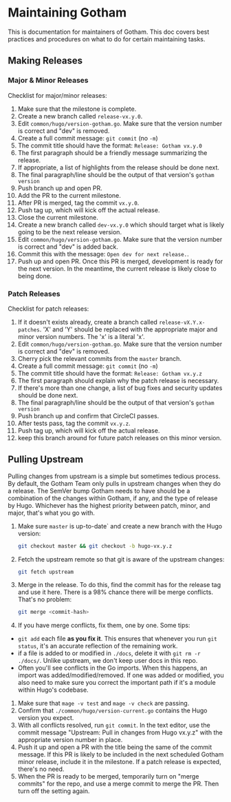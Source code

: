 # Maintaining Gotham

This is documentation for maintainers of Gotham.
This doc covers best practices and procedures on what to do for certain maintaining tasks.


## Making Releases

### Major & Minor Releases

Checklist for major/minor releases:

1. Make sure that the milestone is complete.
1. Create a new branch called `release-vx.y.0`.
1. Edit `common/hugo/version-gotham.go`. Make sure that the version number is correct and "dev" is removed.
1. Create a full commit message: `git commit` (no `-m`)
1. The commit title should have the format: `Release: Gotham vx.y.0`
1. The first paragraph should be a friendly message summarizing the release.
1. If appropriate, a list of highlights from the release should be done next.
1. The final paragraph/line should be the output of that version's `gotham version`
1. Push branch up and open PR.
1. Add the PR to the current milestone.
1. After PR is merged, tag the commit `vx.y.0`.
1. Push tag up, which will kick off the actual release.
1. Close the current milestone.
1. Create a new branch called `dev-vx.y.0` which should target what is likely going to be the next release version.
1. Edit `common/hugo/version-gotham.go`. Make sure that the version number is correct and "dev" is added back.
1. Commit this with the message: `Open dev for next release.`.
1. Push up and open PR. Once this PR is merged, development is ready for the next version. In the meantime, the current release is likely close to being done.

### Patch Releases

Checklist for patch releases:

1. If it doesn't exists already, create a branch called `release-vX.Y.x-patches`. 'X' and 'Y' should be replaced with the appropriate major and minor version numbers. The 'x' is a literal 'x'.
1. Edit `common/hugo/version-gotham.go`. Make sure that the version number is correct and "dev" is removed.
1. Cherry pick the relevant commits from the `master` branch.
1. Create a full commit message: `git commit` (no `-m`)
1. The commit title should have the format: `Release: Gotham vx.y.z`
1. The first paragraph should explain why the patch release is necessary.
1. If there's more than one change, a list of bug fixes and security updates should be done next.
1. The final paragraph/line should be the output of that version's `gotham version`
1. Push branch up and confirm that CircleCI passes.
1. After tests pass, tag the commit `vx.y.z`.
1. Push tag up, which will kick off the actual release.
1. keep this branch around for future patch releases on this minor version.


## Pulling Upstream

Pulling changes from upstream is a simple but sometimes tedious process.
By default, the Gotham Team only pulls in upstream changes when they do a release.
The SemVer bump Gotham needs to have should be a combination of the changes within Gotham, if any, and the type of release by Hugo.
Whichever has the highest priority between patch, minor, and major, that's what you go with.

1. Make sure `master` is up-to-date` and create a new branch with the Hugo version:
    ```bash
	git checkout master && git checkout -b hugo-vx.y.z
	```
1. Fetch the upstream remote so that git is aware of the upstream changes:
    ```bash
	git fetch upstream
	```
1. Merge in the release. To do this, find the commit has for the release tag and use it here. There is a 98% chance there will be merge conflicts. That's no problem:
    ```bash
	git merge <commit-hash>
	```
1. If you have merge conflicts, fix them, one by one. Some tips:
  - `git add` each file **as you fix it**. This ensures that whenever you run `git status`, it's an accurate reflection of the remaining work.
  - if a file is added to or modified in `./docs`, delete it with `git rm -r ./docs/`. Unlike upstream, we don't keep user docs in this repo.
  - Often you'll see conflicts in the Go imports. When this happens, an import was added/modified/removed. If one was added or modified, you also need to make sure you correct the important path if it's a module within Hugo's codebase.
1. Make sure that `mage -v test` and `mage -v check` are passing.
1. Confirm that `./common/hugo/version-current.go` contains the Hugo version you expect.
1. With all conflicts resolved, run `git commit`. In the text editor, use the commit message "Upstream: Pull in changes from Hugo vx.y.z" with the appropriate version number in place.
1. Push it up and open a PR with the title being the same of the commit message. If this PR is likely to be included in the next scheduled Gotham minor release, include it in the milestone. If a patch release is expected, there's no need.
1. When the PR is ready to be merged, temporarily turn on "merge commits" for the repo, and use a merge commit to merge the PR. Then turn off the setting again.
